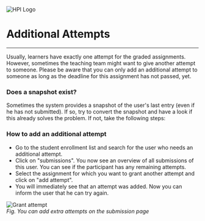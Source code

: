 ![HPI Logo](../../img/HPI_Logo.png)

# Additional Attempts

----------
Usually, learners have exactly one attempt for the graded assignments. However, sometimes the teaching team might want to give another attempt to someone. Please be aware that you can only add an additional attempt to someone as long as the deadline for this assignment has not passed, yet.

### Does a snapshot exist?
Sometimes the system provides a snapshot of the user's last entry (even if he has not submitted). If so, try to convert the snapshot and have a look if this already solves the problem. If not, take the following steps:

### How to add an additional attempt
- Go to the student enrollment list and search for the user who needs an additional attempt.
- Click on "submissions". You now see an overview of all submissions of this user. You can see if the participant has any remaining attempts.
- Select the assignment for which you want to grant another attempt and click on "add attempt".
- You will immediately see that an attempt was added. Now you can inform the user that he can try again.

![Grant attempt](../../img/courseadministration/quizmanagement/add_attempt.png)  
*Fig. You can add extra attempts on the submission page*
